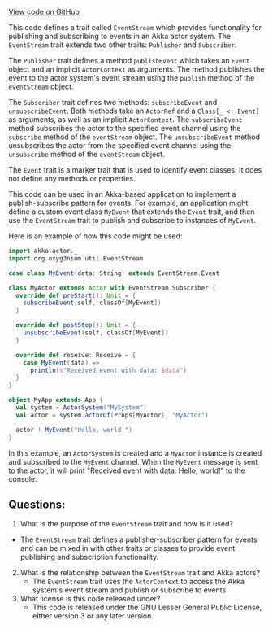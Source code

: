 [View code on GitHub](https://github.com/alephium/alephium/util/src/main/scala/org/alephium/util/EventStream.scala)

This code defines a trait called `EventStream` which provides functionality for publishing and subscribing to events in an Akka actor system. The `EventStream` trait extends two other traits: `Publisher` and `Subscriber`. 

The `Publisher` trait defines a method `publishEvent` which takes an `Event` object and an implicit `ActorContext` as arguments. The method publishes the event to the actor system's event stream using the `publish` method of the `eventStream` object. 

The `Subscriber` trait defines two methods: `subscribeEvent` and `unsubscribeEvent`. Both methods take an `ActorRef` and a `Class[_ <: Event]` as arguments, as well as an implicit `ActorContext`. The `subscribeEvent` method subscribes the actor to the specified event channel using the `subscribe` method of the `eventStream` object. The `unsubscribeEvent` method unsubscribes the actor from the specified event channel using the `unsubscribe` method of the `eventStream` object. 

The `Event` trait is a marker trait that is used to identify event classes. It does not define any methods or properties. 

This code can be used in an Akka-based application to implement a publish-subscribe pattern for events. For example, an application might define a custom event class `MyEvent` that extends the `Event` trait, and then use the `EventStream` trait to publish and subscribe to instances of `MyEvent`. 

Here is an example of how this code might be used:

```scala
import akka.actor._
import org.oxyg3nium.util.EventStream

case class MyEvent(data: String) extends EventStream.Event

class MyActor extends Actor with EventStream.Subscriber {
  override def preStart(): Unit = {
    subscribeEvent(self, classOf[MyEvent])
  }

  override def postStop(): Unit = {
    unsubscribeEvent(self, classOf[MyEvent])
  }

  override def receive: Receive = {
    case MyEvent(data) =>
      println(s"Received event with data: $data")
  }
}

object MyApp extends App {
  val system = ActorSystem("MySystem")
  val actor = system.actorOf(Props[MyActor], "MyActor")

  actor ! MyEvent("Hello, world!")
}
```

In this example, an `ActorSystem` is created and a `MyActor` instance is created and subscribed to the `MyEvent` channel. When the `MyEvent` message is sent to the actor, it will print "Received event with data: Hello, world!" to the console.
## Questions: 
 1. What is the purpose of the `EventStream` trait and how is it used?
   - The `EventStream` trait defines a publisher-subscriber pattern for events and can be mixed in with other traits or classes to provide event publishing and subscription functionality.
2. What is the relationship between the `EventStream` trait and Akka actors?
   - The `EventStream` trait uses the `ActorContext` to access the Akka system's event stream and publish or subscribe to events.
3. What license is this code released under?
   - This code is released under the GNU Lesser General Public License, either version 3 or any later version.